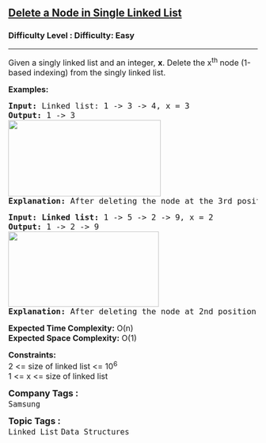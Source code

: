 <h2><a href="https://www.geeksforgeeks.org/problems/delete-a-node-in-single-linked-list/1?page=1&category=Linked%20List&status=unsolved&sortBy=submissions">Delete a Node in Single Linked List</a></h2><h3>Difficulty Level : Difficulty: Easy</h3><hr><div class="problems_problem_content__Xm_eO"><p><span style="font-size: 12pt;">Given a singly linked list and an integer, <strong>x</strong>. Delete the x<sup>th</sup> node (1-based indexing) from the singly linked list. </span></p>
<p><span style="font-size: 12pt;"><strong>Examples:</strong><strong> </strong></span></p>
<pre><span style="font-size: 12pt;"><strong>Input: </strong>Linked list:<strong> </strong>1 -&gt; 3 -&gt; 4, x = 3
<strong>Output: </strong>1 -&gt; 3<br><img src="https://media.geeksforgeeks.org/img-practice/prod/addEditProblem/700426/Web/Other/blobid0_1723793611.png" width="308" height="154"><br><strong>Explanation: </strong>After deleting the node at the 3rd position (1-base indexing), the linked list is as 1 -&gt; 3. 
</span></pre>
<pre><span style="font-size: 12pt;"><strong>Input: Linked list: </strong>1 -&gt; 5 -&gt; 2 -&gt; 9, x = 2<strong> <br>Output: </strong>1 -&gt; 2 -&gt; 9<br><img src="https://media.geeksforgeeks.org/img-practice/prod/addEditProblem/700426/Web/Other/blobid1_1723793733.png" width="304" height="152"><br><strong>Explanation: </strong>After deleting the node at 2nd position (1-based indexing), the linked list is as 1 -&gt; 2 -&gt; 9.<br></span></pre>
<p><span style="font-size: 12pt;"><strong>Expected Time Complexity:</strong> O(n)<br><strong>Expected Space&nbsp;</strong><strong><span style="font-family: -apple-system, BlinkMacSystemFont, 'Segoe UI', Roboto, Oxygen, Ubuntu, Cantarell, 'Open Sans', 'Helvetica Neue', sans-serif;">Complexity</span><span style="font-family: -apple-system, BlinkMacSystemFont, 'Segoe UI', Roboto, Oxygen, Ubuntu, Cantarell, 'Open Sans', 'Helvetica Neue', sans-serif;">:</span></strong><span style="font-family: -apple-system, BlinkMacSystemFont, 'Segoe UI', Roboto, Oxygen, Ubuntu, Cantarell, 'Open Sans', 'Helvetica Neue', sans-serif;"> O(1)</span><br></span></p>
<p><span style="font-size: 12pt;"><strong>Constraints:</strong><br>2 &lt;= size of linked list &lt;= 10<sup>6</sup><br>1 &lt;= x &lt;= <span style="font-family: -apple-system, BlinkMacSystemFont, 'Segoe UI', Roboto, Oxygen, Ubuntu, Cantarell, 'Open Sans', 'Helvetica Neue', sans-serif;">size of linked list</span></span></p></div><p><span style=font-size:18px><strong>Company Tags : </strong><br><code>Samsung</code>&nbsp;<br><p><span style=font-size:18px><strong>Topic Tags : </strong><br><code>Linked List</code>&nbsp;<code>Data Structures</code>&nbsp;